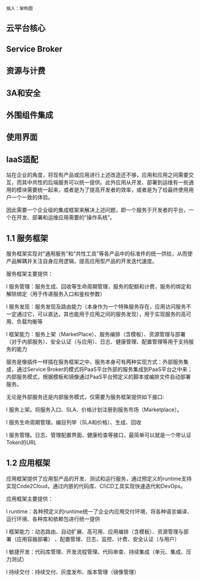 `插入：架构图`

## 云平台核心

## Service Broker

## 资源与计费

## 3A和安全

## 外围组件集成

## 使用界面

## IaaS适配



站在企业的角度，将现有产品或应用进行上述改造还不够，应用和应用之间需要交互，而其中共性的后端服务可以统一提供。此外应用从开发、部署到运维有一些通用的模块需要统一起来，或者是为了提高开发者的效率，或者是为了给最终使用用户一个一致的体验。

因此需要一个企业级的集成框架来解决上述问题，即一个服务于开发者的平台，一个在开发、部署和运维应用需要的“操作系统”。



## 1.1 服务框架

服务框架实现对“通用服务”和“共性工具”等各产品中的标准件的统一供给，从而使产品解耦并关注自身应用逻辑，提高应用型产品的开发迭代速度。

服务框架主要提供：

l 服务管理：服务生成、回收等生命周期管理，服务的配额和计费，服务的绑定和解除绑定（用于传递服务入口和鉴权参数）

l 服务发现：服务发现及路由能力（本身作为一个特殊服务存在，应用访问服务不一定通过它，可以直达，其也能用于应用之间的服务发现），用于实现服务的高可用、负载均衡等

l 框架能力：服务上架（MarketPlace）、服务编排（含模板）、资源管理与部署（对于内部服务）、安全认证（与应用）、日志、健康管理、配置管理等用于支持服务的能力

服务是像插件一样插在服务框架之中，服务本身可有两种实现方式：外部服务集成，通过Service Broker的模式将PaaS平台外部的服务集成到PaaS平台之中来； 内部服务模式，根据模板和镜像通过PaaS平台预定义的脚本或编排文件自动部署服务。

无论是外部服务还是内部服务模式，仅需要为服务框架提供如下接口:

l 服务上架。将服务入口、SLA、价格计划注册到服务市场（Marketplace）。

l 服务生命周期管理。编目列举（SLA和价格）、生成、回收

l 服务管理。日志、管理配置界面、健康检查等接口，最简单可以就是一个带认证Token的URL

## 1.2 应用框架

应用框架提供了应用型产品的开发、测试和运行服务，通过预定义的runtime支持实现Code2Cloud，通过内嵌的代码库、CI\CD工具实现快速迭代和DevOps。

应用框架主要提供：

l runtime：各种预定义的runtime统一了企业内应用交付环境，将各种语言编译、运行环境、各种库和依赖包进行统一提供

l 框架能力：动态路由、自动扩展、高可用、应用编排（含模板）、资源管理与部署（应用容器部署） 、配置管理、日志、监控、计费、安全认证（与用户）

l 敏捷开发：代码库管理、开发流程管理、代码审查、持续集成（单元、集成、压力测试）

l 持续交付：持续交付、灰度发布、版本管理（镜像管理）

